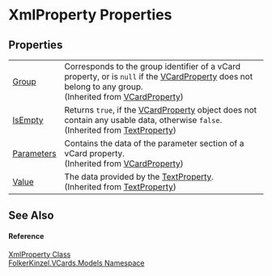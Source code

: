 # XmlProperty Properties




## Properties
<table>
<tr>
<td><a href="5d210979-76a6-b032-7b0c-02cffdbba833.md">Group</a></td>
<td>Corresponds to the group identifier of a vCard property, or is <code>null</code> if the <a href="e1395eb9-792c-c4d8-ee22-97939a91c58e.md">VCardProperty</a> does not belong to any group.<br />(Inherited from <a href="e1395eb9-792c-c4d8-ee22-97939a91c58e.md">VCardProperty</a>)</td></tr>
<tr>
<td><a href="148d8ed5-0ed0-e273-1623-8d73f7bf5b56.md">IsEmpty</a></td>
<td>Returns <code>true</code>, if the <a href="e1395eb9-792c-c4d8-ee22-97939a91c58e.md">VCardProperty</a> object does not contain any usable data, otherwise <code>false</code>.<br />(Inherited from <a href="27f474f1-d496-3582-a707-2518da27485f.md">TextProperty</a>)</td></tr>
<tr>
<td><a href="f2759bb4-c9b5-6f85-0df4-f011adcb89a4.md">Parameters</a></td>
<td>Contains the data of the parameter section of a vCard property.<br />(Inherited from <a href="e1395eb9-792c-c4d8-ee22-97939a91c58e.md">VCardProperty</a>)</td></tr>
<tr>
<td><a href="f225770c-6e12-7b59-ec2a-1ddc31f624f1.md">Value</a></td>
<td>The data provided by the <a href="27f474f1-d496-3582-a707-2518da27485f.md">TextProperty</a>.<br />(Inherited from <a href="27f474f1-d496-3582-a707-2518da27485f.md">TextProperty</a>)</td></tr>
</table>

## See Also


#### Reference
<a href="acc008b1-680c-897b-c8af-e3cd24d10d88.md">XmlProperty Class</a>  
<a href="10623553-9342-5b8f-9df4-6e7d1075f3df.md">FolkerKinzel.VCards.Models Namespace</a>  
